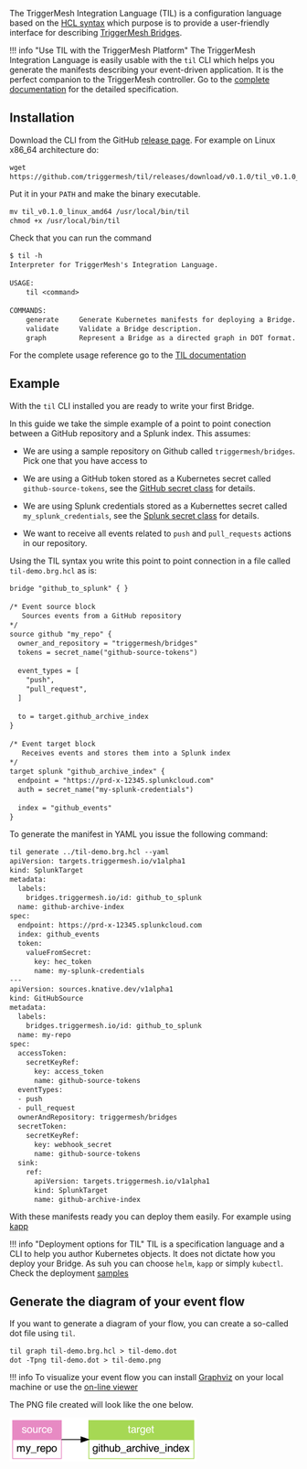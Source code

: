 The TriggerMesh Integration Language (TIL) is a configuration language based on the [HCL syntax][hcl-spec] which purpose is to provide a user-friendly interface for describing [TriggerMesh Bridges][tm-brg].

!!! info "Use TIL with the TriggerMesh Platform"
    The TriggerMesh Integration Language is easily usable with the `til` CLI which helps you generate the manifests describing your event-driven application. It is the perfect companion to the TriggerMesh controller. Go to the [complete documentation](../til/Introduction.md) for the detailed specification.

## Installation

Download the CLI from the GitHub [release page](https://github.com/triggermesh/til/releases). For example on Linux x86_64 architecture do:

```console
wget https://github.com/triggermesh/til/releases/download/v0.1.0/til_v0.1.0_linux_amd64
```

Put it in your `PATH` and make the binary executable.

```console
mv til_v0.1.0_linux_amd64 /usr/local/bin/til
chmod +x /usr/local/bin/til
```

Check that you can run the command

```console
$ til -h
Interpreter for TriggerMesh's Integration Language.

USAGE:
    til <command>

COMMANDS:
    generate     Generate Kubernetes manifests for deploying a Bridge.
    validate     Validate a Bridge description.
    graph        Represent a Bridge as a directed graph in DOT format.
```

For the complete usage reference go to the [TIL documentation](../til/Introduction.md)

## Example

With the `til` CLI installed you are ready to write your first Bridge.

In this guide we take the simple example of a point to point conection between a GitHub repository and a Splunk index. This assumes:

* We are using a sample repository on Github called `triggermesh/bridges`. Pick one that you have access to
* We are using a GitHub token stored as a Kubernetes secret called `github-source-tokens`, see the [GitHub secret class](../til/Secret-References.md#github-secret-class) for details.
* We are using Splunk credentials stored as a Kubernettes secret called `my_splunk_credentials`, see the [Splunk secret class](../til/Secret-References.md#splunk_hec-secret-class) for details.

* We want to receive all events related to `push` and `pull_requests` actions in our repository.

Using the TIL syntax you write this point to point connection in a file called `til-demo.brg.hcl` as is:

```hcl
bridge "github_to_splunk" { }

/* Event source block 
   Sources events from a GitHub repository
*/
source github "my_repo" {
  owner_and_repository = "triggermesh/bridges"
  tokens = secret_name("github-source-tokens")

  event_types = [
    "push", 
    "pull_request",
  ]

  to = target.github_archive_index
}

/* Event target block 
   Receives events and stores them into a Splunk index
*/
target splunk "github_archive_index" {
  endpoint = "https://prd-x-12345.splunkcloud.com"
  auth = secret_name("my-splunk-credentials")

  index = "github_events"
}
```

To generate the manifest in YAML you issue the following command:

```console
til generate ../til-demo.brg.hcl --yaml
apiVersion: targets.triggermesh.io/v1alpha1
kind: SplunkTarget
metadata:
  labels:
    bridges.triggermesh.io/id: github_to_splunk
  name: github-archive-index
spec:
  endpoint: https://prd-x-12345.splunkcloud.com
  index: github_events
  token:
    valueFromSecret:
      key: hec_token
      name: my-splunk-credentials
---
apiVersion: sources.knative.dev/v1alpha1
kind: GitHubSource
metadata:
  labels:
    bridges.triggermesh.io/id: github_to_splunk
  name: my-repo
spec:
  accessToken:
    secretKeyRef:
      key: access_token
      name: github-source-tokens
  eventTypes:
  - push
  - pull_request
  ownerAndRepository: triggermesh/bridges
  secretToken:
    secretKeyRef:
      key: webhook_secret
      name: github-source-tokens
  sink:
    ref:
      apiVersion: targets.triggermesh.io/v1alpha1
      kind: SplunkTarget
      name: github-archive-index
```

With these manifests ready you can deploy them easily. For example using [kapp](https://carvel.dev/kapp/)

!!! info "Deployment options for TIL"
    TIL is a specification language and a CLI to help you author Kubernetes objects. It does not dictate how you deploy your Bridge. As suh you can choose `helm`, `kapp` or simply `kubectl`. Check the deployment [samples](../til/Introduction.md#deployment)

## Generate the diagram of your event flow

If you want to generate a diagram of your flow, you can create a so-called dot file using `til`.

```console
til graph til-demo.brg.hcl > til-demo.dot
dot -Tpng til-demo.dot > til-demo.png
```

!!! info
    To visualize your event flow you can install [Graphviz](https://graphviz.org/) on your local machine or use the [on-line viewer](http://magjac.com/graphviz-visual-editor/)

The PNG file created will look like the one below.

![](../assets/images/til-demo.png)

[tm-brg]: https://www.triggermesh.com/integrations
[hcl-spec]: https://github.com/hashicorp/hcl/blob/main/hclsyntax/spec.md
